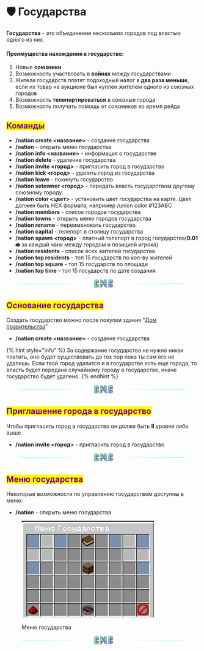 # 🛡 Государства

**Государства** - это объединение нескольких городов под властью одного из них.

#### Преимущества нахождения в государстве:

1. Новые **союзники**
2. Возможность участвовать в **войнах** между государствами
3. Жители государств платят подоходный налог в **два раза меньше**, если их товар на аукционе был куплен жителем одного из союзных городов
4. Возможность **телепортироваться** в союзные города
5. Возможность получать помощь от союзников во время рейда

## <mark style="color:purple;">Команды</mark>

* **/nation create <название>** - создание государства
* **/nation** - открыть меню государства
* **/nation info** **<название>** - информация о государстве
* **/nation delete** - удаление государства
* **/nation invite <город>** - пригласить город в государство
* **/nation kick <город>** - удалить город из государства
* **/nation leave** - покинуть государство
* **/nation setowner <город>** - передать власть государством другому союзному городу.
* **/nation color <цвет>** - установить цвет государства на карте. Цвет должен быть HEX формата, например /union color #123ABC
* **/nation members** - список городов государства
* **/nation towns** - открыть меню городов государства
* **/nation rename** - переименовать государство
* **/nation capital** - телепорт в столицу государства
* **/nation spawn <город>** - платный телепорт в город государства(**0.01⛂** за каждый чанк между городом и позицией игрока)
* **/nation residents** - список всех жителей государства
* **/nation top residents** - топ 15 государств по кол-ву жителей
* **/nation top square** - топ 15 государств по площади
* **/nation top time** - топ 15 государств по дате создания

<figure><img src="../.gitbook/assets/gitlab_hr7.svg" alt=""><figcaption></figcaption></figure>

## <mark style="color:purple;">Основание государства</mark>

Создать государство можно после покупки здания "[Дом правительства](buildings.md#dom-pravitelstva)"

* **/nation create <название>** - создание государства

{% hint style="info" %}
За содержание государства не нужно никак платить, оно будет существовать до тех пор пока ты сам его не удалишь. Если твой город удалится и в государстве есть еще города, то власть будет передана случайному городу в государстве, иначе государство будет удалено.
{% endhint %}

<figure><img src="../.gitbook/assets/gitlab_hr7.svg" alt=""><figcaption></figcaption></figure>

## <mark style="color:purple;">Приглашение города в государство</mark>

Чтобы пригласить город в государство он долже быть **II** уровня либо выше

* **/nation invite <город>** - пригласить город в государство

<figure><img src="../.gitbook/assets/gitlab_hr7.svg" alt=""><figcaption></figcaption></figure>

## <mark style="color:purple;">Меню государства</mark>

Некоторые возможности по управлению государством доступны в меню:

* **/nation** - открыть меню государства

<figure><img src="../.gitbook/assets/image (1) (1) (3).png" alt=""><figcaption><p>Меню государства</p></figcaption></figure>

<figure><img src="../.gitbook/assets/gitlab_hr7.svg" alt=""><figcaption></figcaption></figure>
